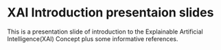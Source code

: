 # XAI Introduction presentaion slides

This is a presentation slide of introduction to the Explainable Artificial Intelligence(XAI) Concept plus some informative references.
